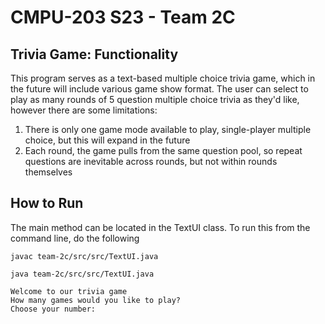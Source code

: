 # CMPU-203 S23 - Team 2C



## Trivia Game: Functionality

This program serves as a text-based multiple choice trivia game, which in the future will
include various game show format. The user can select to play as many rounds of
5 question multiple choice trivia as they'd like, however there are some limitations:
1. There is only one game mode available to play, single-player multiple choice, but this will
expand in the future
2. Each round, the game pulls from the same question pool, so repeat questions are inevitable across
rounds, but not within rounds themselves



## How to Run
The main method can be located in the TextUI class. To run this from the command line,
do the following
```
javac team-2c/src/src/TextUI.java

java team-2c/src/src/TextUI.java

Welcome to our trivia game
How many games would you like to play?
Choose your number:  
```
